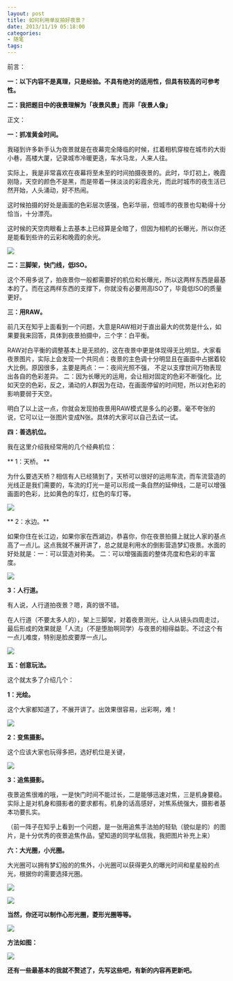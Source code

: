 ```yaml
---
layout: post
title: 如何利用单反拍好夜景？
date: 2013/11/19 05:18:00
categories:
- 随笔
tags:
---
```


前言：

**一：以下内容不是真理，只是经验。不具有绝对的适用性，但具有较高的可参考性。**

**二：我把题目中的夜景理解为「夜景风景」而非「夜景人像」**

正文：

**一：抓准黄金时间。**

我碰到许多新手认为夜景就是在夜幕完全降临的时候，扛着相机穿梭在城市的大街小巷，高楼大厦，记录城市冷暖更迭，车水马龙，人来人往。

实际上，我是非常喜欢在夜幕将至未至的时间拍摄夜景的。此时，华灯初上，晚霞刚隐，天空的颜色不是黑，而是带着一抹淡淡的彩霞余光，而此时城市的夜生活已然开始，人头涌动，好不热闹。

这时候拍摄的好处是画面的色彩层次感强，色彩华丽，但城市的夜景也勾勒得十分恰当，十分漂亮。

这时候的天空肉眼看上去基本上已经算是全暗了，但因为相机的长曝光，所以你还是能看到些许的云彩和晚霞的余光。

![](http://pics.naaln.com/blog/2019-01-14-062331.jpg-basicBlog)

**二：三脚架，快门线，低ISO。**

这个不用多说了，拍夜景你一般都需要好的机位和长曝光，所以这两样东西是最基本的了。而在这两样东西的支撑下，你就没有必要用高ISO了，毕竟低ISO的质量更好。

**三：用RAW。**

前几天在知乎上面看到一个问题，大意是RAW相对于直出最大的优势是什么，如果要我来回答，具体到夜景拍摄中，三个字：白平衡。

RAW对白平衡的调整基本上是无损的，这在夜景中更是体现得无比明显。大家看夜景图片，实际上会发现一个共同点：夜景的主色调十分明显且在画面中占据着较大比例。原因很多，主要是两点：一：夜间光照不强， 不足以支撑世间万物表现出各自的色彩差异。 二：因为长曝光的运用，会让相对固定的色彩不断强化。比如天空的色彩，反之，涌动的人群因为在动，在画面停留的时间短，所以对色彩的影响要弱于天空。

明白了以上这一点，你就会发现拍夜景用RAW模式是多么的必要。毫不夸张的说，它可以让一张图片变成N张。具体的大家可以自己去试一试。

**四：善选机位。**

我在这里介绍我经常用的几个经典机位：

** 1：天桥。 **

为什么要选天桥？相信有人已经猜到了，天桥可以很好的运用车流，而车流营造的光线正是我们需要的，车流的灯光一是可以形成一条自然的延伸线，二是可以增强画面的色彩，比如黄色的车灯，红色的车灯等。

![](http://pics.naaln.com/blog/2019-01-14-062332.jpg-basicBlog)

** 2：水边。**

如果你住在长江边，如果你家在西湖边，恭喜你，你在夜景拍摄上就比人家的基点高了一点儿。这点我就不展开讲了，总之就是利用水的倒影营造梦幻夜景。水面的好处就是：一：可以营造对称美。 二：可以增强画面的整体亮度和色彩的丰富度。

![](http://pics.naaln.com/blog/2019-01-14-62333.jpg-basicBlog)

**3：人行道。**

有人说，人行道拍夜景？嗯，真的很不错。

在人行道（不要太多人的），架上三脚架，对着夜景测光，让人从镜头四周走过，最后形成的效果就是「人流」（不是堕胎啊同学）与夜景的相得益彰。不过这个有一点儿难度，特别是脸皮要厚一点儿。

![](http://pics.naaln.com/blog/2019-01-14-062334.jpg-basicBlog)

**五：创意玩法。**

这个就太多了介绍几个：

**1：光绘。**

这个大家都知道了，不展开讲了。出效果很容易，出彩啊，难！

![](http://pics.naaln.com/blog/2019-01-14-062335.jpg-basicBlog)

**2：变焦摄影。**

这个应该大家也玩得多把，选好机位是关键，

![](http://pics.naaln.com/blog/2019-01-14-062336.jpg-basicBlog)

**3：追焦摄影。**

夜景追焦很难的哦，一是快门时间不能过长，二是能够迅速对焦，三是机身要稳。实际上是对机身和摄影者的要求都有。机身的话高感好，对焦系统强大，摄影者基本功要扎实。

（前一阵子在知乎上看到一个问题，是一张用追焦手法拍的轻轨（貌似是的）的图片，是十分优秀的夜景追焦作品，望知道的同学私信我，我把图片补充上来）

**六：大光圈，小光圈。**

大光圈可以拥有梦幻般的的焦外，小光圈可以获得更久的曝光时间和星星般的点光，根据你的需要选择光圈。

![](http://pics.naaln.com/blog/2019-01-14-062337.jpg-basicBlog)

![](http://pics.naaln.com/blog/2019-01-14-062338.jpg-basicBlog)

**当然，你还可以制作心形光圈，菱形光圈等等。**

![](http://pics.naaln.com/blog/2019-01-14-062339.jpg-basicBlog)

**方法如图：**

![](http://pics.naaln.com/blog/2019-01-14-062340.jpg-basicBlog)

**还有一些最基本的我就不赘述了，先写这些吧，有新的内容再更新吧。**
